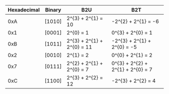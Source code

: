 | Hexadecimal | Binary | B2U                             | B2T
|-------------|--------|---------------------------------|---------
| 0xA         | [1010] | 2^{3} + 2^{1} = 10              | -2^{2} + 2^{1} = -6
| 0x1         | [0001] | 2^{0} = 1                       |  0^{3} + 2^{0} = 1
| 0xB         | [1011] | 2^{3} + 2^{1} + 2^{0} = 11      | -2^{3} + 2^{1} + 2^{0} = -5
| 0x2         | [0010] | 2^{1} = 2                       |  0^{0} + 2^{1} = 2
| 0x7         | [0111] | 2^{2} + 2^{1} + 2^{0} = 7       |  0^{3} + 2^{2} + 2^{1} + 2^{0} = 7
| 0xC         | [1100] | 2^{3} + 2^{2} = 12              | -2^{3} + 2^{2} = 4
